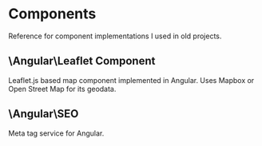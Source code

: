 # Components
Reference for component implementations I used in old projects.


## \Angular\Leaflet Component
Leaflet.js based map component implemented in Angular. Uses Mapbox or Open Street Map for its geodata.

## \Angular\SEO
Meta tag service for Angular.

